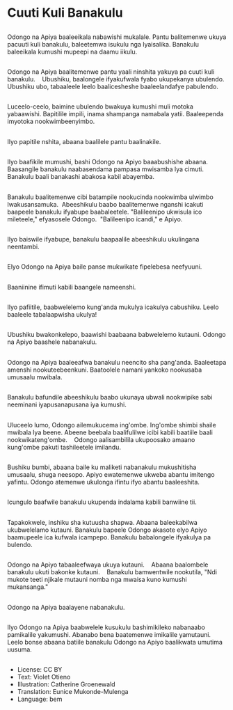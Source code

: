 # Cuuti Kuli Banakulu

##
Odongo na Apiya baaleeikala nabawishi mukalale. Pantu balitemenwe ukuya pacuuti kuli banakulu,  baleetemwa isukulu nga lyaisalika. Banakulu baleeikala kumushi mupeepi na daamu iikulu.

##
Odongo na Apiya baalitemenwe pantu yaali ninshita yakuya pa cuuti kuli banakulu.    Ubushiku,  baalongele ifyakufwala fyabo ukupekanya ubulendo. Ubushiku ubo,  tabaaleele leelo baalicesheshe baaleelandafye pabulendo.

##
Luceelo-ceelo,  baimine ubulendo bwakuya kumushi muli motoka yabaawishi. Bapitilile impili,  inama shampanga namabala yatii. Baaleependa imyotoka nookwimbeenyimbo.

##
Ilyo papitile nshita,  abaana baalilele pantu baalinakile.

##
Ilyo baafikile mumushi,  bashi Odongo na Apiyo baaabushishe abaana. Baasangile banakulu naabasendama pampasa mwisamba lya cimuti. Banakulu baali banakashi abakosa kabil abayemba.

##
Banakulu baalitemenwe cibi batampile nookucinda nookwimba ulwimbo lwakusansamuka.  Abeeshikulu baabo baalitemenwe nganshi icakuti baapeele banakulu ifyabupe baabaleetele. "Balileenipo ukwisula ico mileteele," efyasosele Odongo.  "Balileenipo icandi," e Apiyo.

##
Ilyo baiswile ifyabupe,  banakulu baapaalile abeeshikulu ukulingana neentambi.

##
Elyo Odongo na Apiya baile panse mukwikate fipelebesa neefyuuni.

##
Baaniinine ifimuti kabili baangele nameenshi.

##
Ilyo pafiitile,  baabwelelemo kung'anda mukulya icakulya cabushiku. Leelo baaleele tabalaapwisha ukulya!

##
Ubushiku bwakonkelepo,  baawishi baabaana babwelelemo kutauni. Odongo na Apiyo baashele nabanakulu.

##
Odongo na Apiya baaleeafwa banakulu neencito sha pang'anda. Baaleetapa amenshi nookuteebeenkuni. Baatoolele namani yankoko nookusaba umusaalu mwibala.

##
Banakulu bafundile abeeshikulu baabo ukunaya ubwali nookwipike sabi neeminani iyapusanapusana iya kumushi.

##
Uluceelo lumo,  Odongo ailemukucema ing'ombe. Ing'ombe shimbi shaile mwibala lya beene. Abeene beebala baalifulilwe icibi kabili baatiile baali nookwikateng'ombe.    Odongo aalisambilila ukupoosako amaano kung'ombe pakuti tashileetele imilandu.

##
Bushiku bumbi,  abaana baile ku maliketi nabanakulu mukushitisha umusaalu,  shuga neesopo. Apiyo ewatemenwe ukweba abantu imitengo yafintu. Odongo atemenwe ukulonga ifintu ifyo abantu baaleeshita.

##
Icungulo baafwile banakulu ukupenda indalama kabili banwiine tii.

##
Tapakokwele,  inshiku sha kutuusha shapwa. Abaana baleekabilwa ukubwelelamo kutauni. Banakulu bapeele Odongo akasote elyo Apiyo baamupeele ica kufwala icampepo. Banakulu babalongele ifyakulya pa bulendo.

##
Odongo na Apiyo tabaaleefwaya ukuya kutauni.    Abaana baalombele banakulu ukuti bakonke kutauni.    Banakulu bamwentwile nookutila,  "Ndi mukote teeti njikale mutauni nomba nga mwaisa kuno kumushi mukansanga."

##
Odongo na Apiya baalayene nabanakulu.

##
Ilyo Odongo na Apiya baabwelele kusukulu bashimikileko nabanaabo pamikalile yakumushi. Abanabo bena baatemenwe imikalile yamutauni. Leelo bonse abaana batiile banakulu Odongo na Apiyo baalikwata umutima uusuma.

##
* License: CC BY
* Text: Violet Otieno
* Illustration: Catherine Groenewald
* Translation: Eunice Mukonde-Mulenga
* Language: bem
